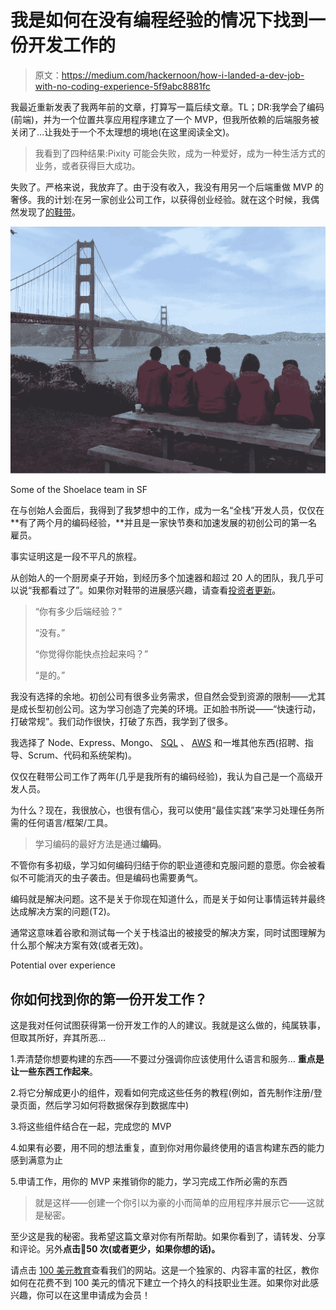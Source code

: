 # 我是如何在没有编程经验的情况下找到一份开发工作的

> 原文：<https://medium.com/hackernoon/how-i-landed-a-dev-job-with-no-coding-experience-5f9abc8881fc>

我最近重新发表了我两年前的文章，打算写一篇后续文章。TL；DR:我学会了编码(前端)，并为一个位置共享应用程序建立了一个 MVP，但我所依赖的后端服务被关闭了…让我处于一个不太理想的境地(在这里阅读全文)。

> 我看到了四种结果:Pixity 可能会失败，成为一种爱好，成为一种生活方式的业务，或者获得巨大成功。

失败了。严格来说，我放弃了。由于没有收入，我没有用另一个后端重做 MVP 的奢侈。我的计划:在另一家创业公司工作，以获得创业经验。就在这个时候，我偶然发现了[的鞋带](https://medium.com/u/73f21d26d73e?source=post_page-----5f9abc8881fc--------------------------------)。

![](img/8a0f62171458d17713a0edaf5e5f7035.png)

Some of the Shoelace team in SF

在与创始人会面后，我得到了我梦想中的工作，成为一名“全栈”开发人员，仅仅在**有了两个月的编码经验，**并且是一家快节奏和加速发展的初创公司的第一名雇员。

事实证明这是一段不平凡的旅程。

从创始人的一个厨房桌子开始，到经历多个加速器和超过 20 人的团队，我几乎可以说“我都看过了”。如果你对鞋带的进展感兴趣，请查看[投资者更新](https://shoelace.com/13-investor-update-emails-that-turned-our-dots-into-a-line-42f337dd7d71/)。

> “你有多少后端经验？”
> 
> “没有。”
> 
> “你觉得你能快点捡起来吗？”
> 
> “是的。”

我没有选择的余地。初创公司有很多业务需求，但自然会受到资源的限制——尤其是成长型初创公司。这为学习创造了完美的环境。正如脸书所说——“快速行动，打破常规”。我们动作很快，打破了东西，我学到了很多。

我选择了 Node、Express、Mongo、 [SQL](https://hackernoon.com/tagged/sql) 、 [AWS](https://hackernoon.com/tagged/aws) 和一堆其他东西(招聘、指导、Scrum、代码和系统架构)。

仅仅在鞋带公司工作了两年(几乎是我所有的编码经验)，我认为自己是一个高级开发人员。

为什么？现在，我很放心，也很有信心，我可以使用“最佳实践”来学习处理任务所需的任何语言/框架/工具。

> 学习编码的最好方法是通过**编码**。

不管你有多初级，学习如何编码归结于你的职业道德和克服问题的意愿。你会被看似不可能消灭的虫子袭击。但是编码也需要勇气。

编码就是解决问题。这不是关于你现在知道什么，而是关于如何让事情运转并最终达成解决方案的问题(T2)。

通常这意味着谷歌和测试每一个关于栈溢出的被接受的解决方案，同时试图理解为什么那个解决方案有效(或者无效)。

Potential over experience

## 你如何找到你的第一份开发工作？

这是我对任何试图获得第一份开发工作的人的建议。我就是这么做的，纯属轶事，但取其所好，弃其所恶…

1.弄清楚你想要构建的东西——不要过分强调你应该使用什么语言和服务… **重点是让一些东西工作起来**。

2.将它分解成更小的组件，观看如何完成这些任务的教程(例如，首先制作注册/登录页面，然后学习如何将数据保存到数据库中)

3.将这些组件结合在一起，完成您的 MVP

4.如果有必要，用不同的想法重复，直到你对用你最终使用的语言构建东西的能力感到满意为止

5.申请工作，用你的 MVP 来推销你的能力，学习完成工作所必需的东西

> 就是这样——创建一个你引以为豪的小而简单的应用程序并展示它——这就是秘密。

至少这是我的秘密。我希望这篇文章对你有所帮助。如果你看到了，请转发、分享和评论。另外**点击👏50 次(或者更少，如果你想的话)。**

请点击 [100 美元教育](http://100dollareducation.com/)查看我们的网站。这是一个独家的、内容丰富的社区，教你如何在花费不到 100 美元的情况下建立一个持久的科技职业生涯。如果你对此感兴趣，你可以在这里申请成为会员！